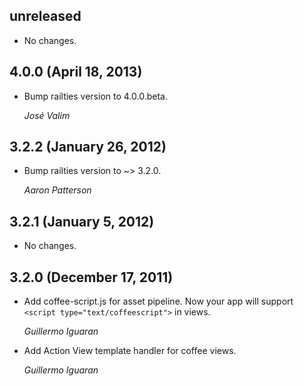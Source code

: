 ## unreleased ##

*   No changes.


## 4.0.0 (April 18, 2013) ##

*   Bump railties version to 4.0.0.beta.

    *José Valim*


## 3.2.2 (January 26, 2012) ##

*   Bump railties version to ~> 3.2.0.

    *Aaron Patterson*


## 3.2.1 (January 5, 2012) ##

*   No changes.


## 3.2.0 (December 17, 2011) ##

*   Add coffee-script.js for asset pipeline. Now your app will support
    `<script type="text/coffeescript">` in views.

    *Guillermo Iguaran*

*   Add Action View template handler for coffee views.

    *Guillermo Iguaran*
